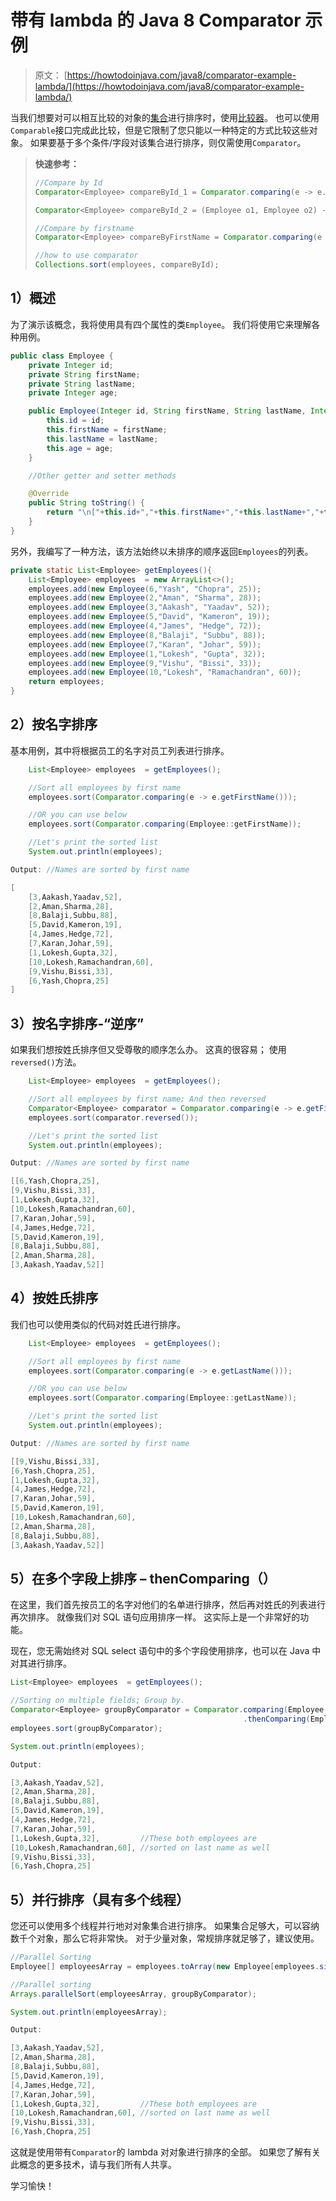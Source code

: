 # 带有 lambda 的 Java 8 Comparator 示例

> 原文： [https://howtodoinjava.com/java8/comparator-example-lambda/](https://howtodoinjava.com/java8/comparator-example-lambda/)

当我们想要对可以相互比较的对象的[集合](//howtodoinjava.com/java/collections/useful-java-collection-interview-questions/ "Useful java collection interview questions")进行排序时，使用[比较器](https://docs.oracle.com/javase/10/docs/api/java/util/Comparator.html)。 也可以使用`Comparable`接口完成此比较，但是它限制了您只能以一种特定的方式比较这些对象。 如果要基于多个条件/字段对该集合进行排序，则仅需使用`Comparator`。

> **快速参考：**
> 
> ```java
> //Compare by Id
> Comparator<Employee> compareById_1 = Comparator.comparing(e -> e.getId());
> 
> Comparator<Employee> compareById_2 = (Employee o1, Employee o2) -> o1.getId().compareTo( o2.getId() );
> 
> //Compare by firstname
> Comparator<Employee> compareByFirstName = Comparator.comparing(e -> e.getFirstName());
> 
> //how to use comparator
> Collections.sort(employees, compareById);
> ```

## 1）概述

为了演示该概念，我将使用具有四个属性的类`Employee`。 我们将使用它来理解各种用例。

```java
public class Employee {
    private Integer id;
    private String firstName;
    private String lastName;
    private Integer age;

    public Employee(Integer id, String firstName, String lastName, Integer age){
        this.id = id;
        this.firstName = firstName;
        this.lastName = lastName;
        this.age = age;
    }

	//Other getter and setter methods

	@Override
    public String toString() {
        return "\n["+this.id+","+this.firstName+","+this.lastName+","+this.age+"]"; 
    }
}

```

另外，我编写了一种方法，该方法始终以未排序的顺序返回`Employees`的列表。

```java
private static List<Employee> getEmployees(){
	List<Employee> employees  = new ArrayList<>();
	employees.add(new Employee(6,"Yash", "Chopra", 25));
	employees.add(new Employee(2,"Aman", "Sharma", 28));
	employees.add(new Employee(3,"Aakash", "Yaadav", 52));
	employees.add(new Employee(5,"David", "Kameron", 19));
	employees.add(new Employee(4,"James", "Hedge", 72));
	employees.add(new Employee(8,"Balaji", "Subbu", 88));
	employees.add(new Employee(7,"Karan", "Johar", 59));
	employees.add(new Employee(1,"Lokesh", "Gupta", 32));
	employees.add(new Employee(9,"Vishu", "Bissi", 33));
	employees.add(new Employee(10,"Lokesh", "Ramachandran", 60));
	return employees;
}

```

## 2）按名字排序

基本用例，其中将根据员工的名字对员工列表进行排序。

```java
	List<Employee> employees  = getEmployees();

	//Sort all employees by first name
	employees.sort(Comparator.comparing(e -> e.getFirstName()));

	//OR you can use below
	employees.sort(Comparator.comparing(Employee::getFirstName));

	//Let's print the sorted list
	System.out.println(employees);

Output: //Names are sorted by first name

[
	[3,Aakash,Yaadav,52], 
	[2,Aman,Sharma,28], 
	[8,Balaji,Subbu,88], 
	[5,David,Kameron,19], 
	[4,James,Hedge,72], 
	[7,Karan,Johar,59], 
	[1,Lokesh,Gupta,32], 
	[10,Lokesh,Ramachandran,60], 
	[9,Vishu,Bissi,33], 
	[6,Yash,Chopra,25]
]

```

## 3）按名字排序-“逆序”

如果我们想按姓氏排序但又受尊敬的顺序怎么办。 这真的很容易； 使用`reversed()`方法。

```java
	List<Employee> employees  = getEmployees();

	//Sort all employees by first name; And then reversed
	Comparator<Employee> comparator = Comparator.comparing(e -> e.getFirstName());
	employees.sort(comparator.reversed());

	//Let's print the sorted list
	System.out.println(employees);

Output: //Names are sorted by first name

[[6,Yash,Chopra,25], 
[9,Vishu,Bissi,33], 
[1,Lokesh,Gupta,32], 
[10,Lokesh,Ramachandran,60], 
[7,Karan,Johar,59], 
[4,James,Hedge,72], 
[5,David,Kameron,19], 
[8,Balaji,Subbu,88], 
[2,Aman,Sharma,28], 
[3,Aakash,Yaadav,52]]

```

## 4）按姓氏排序

我们也可以使用类似的代码对姓氏进行排序。

```java
	List<Employee> employees  = getEmployees();

	//Sort all employees by first name
	employees.sort(Comparator.comparing(e -> e.getLastName()));

	//OR you can use below
	employees.sort(Comparator.comparing(Employee::getLastName));

	//Let's print the sorted list
	System.out.println(employees);

Output: //Names are sorted by first name

[[9,Vishu,Bissi,33], 
[6,Yash,Chopra,25], 
[1,Lokesh,Gupta,32], 
[4,James,Hedge,72], 
[7,Karan,Johar,59], 
[5,David,Kameron,19], 
[10,Lokesh,Ramachandran,60], 
[2,Aman,Sharma,28], 
[8,Balaji,Subbu,88], 
[3,Aakash,Yaadav,52]]

```

## 5）在多个字段上排序 – thenComparing（）

在这里，我们首先按员工的名字对他们的名单进行排序，然后再对姓氏的列表进行再次排序。 就像我们对 SQL 语句应用排序一样。 这实际上是一个非常好的功能。

现在，您无需始终对 SQL select 语句中的多个字段使用排序，也可以在 Java 中对其进行排序。

```java
List<Employee> employees  = getEmployees();

//Sorting on multiple fields; Group by.
Comparator<Employee> groupByComparator = Comparator.comparing(Employee::getFirstName)
													.thenComparing(Employee::getLastName);
employees.sort(groupByComparator);

System.out.println(employees);

Output:

[3,Aakash,Yaadav,52], 
[2,Aman,Sharma,28], 
[8,Balaji,Subbu,88], 
[5,David,Kameron,19], 
[4,James,Hedge,72], 
[7,Karan,Johar,59], 
[1,Lokesh,Gupta,32], 		 //These both employees are 
[10,Lokesh,Ramachandran,60], //sorted on last name as well
[9,Vishu,Bissi,33], 
[6,Yash,Chopra,25]

```

## 5）并行排序（具有多个线程）

您还可以使用多个线程并行地对对象集合进行排序。 如果集合足够大，可以容纳数千个对象，那么它将非常快。 对于少量对象，常规排序就足够了，建议使用。

```java
//Parallel Sorting
Employee[] employeesArray = employees.toArray(new Employee[employees.size()]);

//Parallel sorting
Arrays.parallelSort(employeesArray, groupByComparator);

System.out.println(employeesArray);

Output:

[3,Aakash,Yaadav,52], 
[2,Aman,Sharma,28], 
[8,Balaji,Subbu,88], 
[5,David,Kameron,19], 
[4,James,Hedge,72], 
[7,Karan,Johar,59], 
[1,Lokesh,Gupta,32], 		 //These both employees are 
[10,Lokesh,Ramachandran,60], //sorted on last name as well
[9,Vishu,Bissi,33], 
[6,Yash,Chopra,25]

```

这就是使用带有`Comparator`的 lambda 对对象进行排序的全部。 如果您了解有关此概念的更多技术，请与我们所有人共享。

学习愉快！